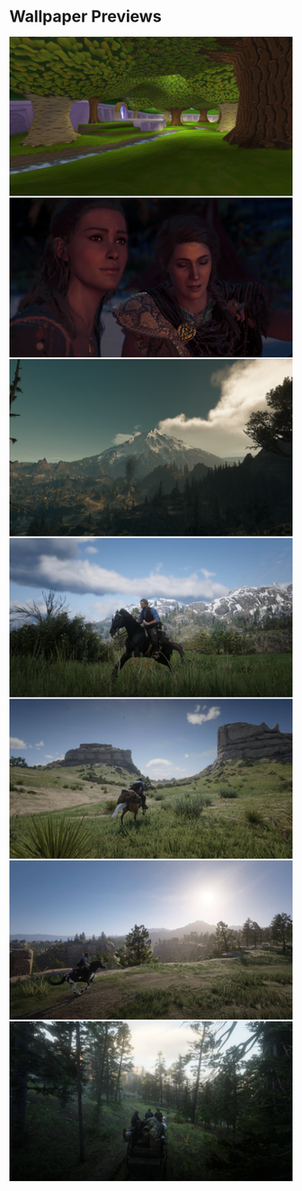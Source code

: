 # Wallpaper Previews

<img src="game-forest.png" alt=""/>
<img src="kassandra-ac-odyssey.png" alt=""/>
<img src="landscape-2.png" alt=""/>
<img src="rdr2-1.png" alt=""/>
<img src="rdr2-2.png" alt=""/>
<img src="rdr2-3.png" alt=""/>
<img src="rdr2-4.png" alt=""/>
